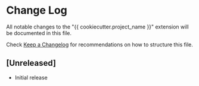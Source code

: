 # Change Log

All notable changes to the "{{ cookiecutter.project_name }}" extension will be documented in this file.

Check [Keep a Changelog](http://keepachangelog.com/) for recommendations on how to structure this file.

## [Unreleased]

- Initial release
